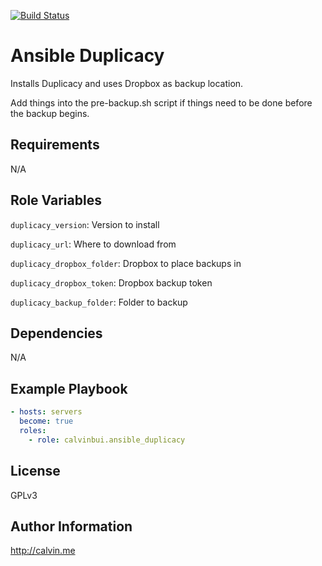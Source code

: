 [![Build Status](https://travis-ci.com/calvinbui/ansible-duplicacy.svg?branch=master)](https://travis-ci.com/calvinbui/ansible-duplicacy)

# Ansible Duplicacy

Installs Duplicacy and uses Dropbox as backup location.

Add things into the pre-backup.sh script if things need to be done before the backup begins.

##  Requirements

N/A

## Role Variables

`duplicacy_version`: Version to install

`duplicacy_url`: Where to download from

`duplicacy_dropbox_folder`: Dropbox to place backups in

`duplicacy_dropbox_token`: Dropbox backup token

`duplicacy_backup_folder`: Folder to backup


## Dependencies

N/A

## Example Playbook

```yaml
- hosts: servers
  become: true
  roles:
    - role: calvinbui.ansible_duplicacy
```

## License

GPLv3

## Author Information

http://calvin.me
